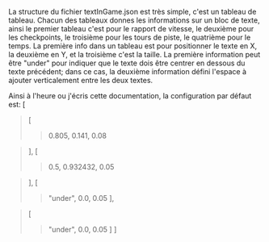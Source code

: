 La structure du fichier textInGame.json est très simple, c'est un tableau de tableau.
Chacun des tableaux donnes les informations sur un bloc de texte, ainsi le premier tableau c'est pour le rapport de vitesse, le deuxième pour les checkpoints, le troisième pour les tours de piste, le quatrième pour le temps.
La première info dans un tableau est pour positionner le texte en X, la deuxième en Y, et la troisième c'est la taille.
La première information peut être "under" pour indiquer que le texte dois être centrer en dessous du texte précédent; dans ce cas, la deuxième information défini l'espace à ajouter verticalement entre les deux textes.

Ainsi à l'heure ou j'écris cette documentation, la configuration par défaut est:
[
> [
> > 0.805,
> > 0.141,
> > 0.08

> ],
> [
> > 0.5,
> > 0.932432,
> > 0.05

> ],
> [
> > "under",
> > 0.0,
> > 0.05    ],

> [
> > "under",
> > 0.0,
> > 0.05    ]
]
